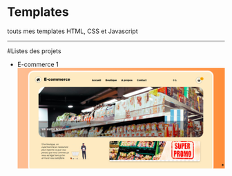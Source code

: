 # Templates
touts mes templates HTML, CSS et Javascript
***
#Listes des projets 
- E-commerce 1
  <img src=img/ecommerce.png/>
